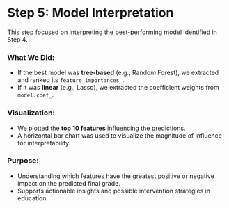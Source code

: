 # Step 5: Model Interpretation

This step focused on interpreting the best-performing model identified in Step 4.

### What We Did:
- If the best model was **tree-based** (e.g., Random Forest), we extracted and ranked its `feature_importances_`.
- If it was **linear** (e.g., Lasso), we extracted the coefficient weights from `model.coef_`.

### Visualization:
- We plotted the **top 10 features** influencing the predictions.
- A horizontal bar chart was used to visualize the magnitude of influence for interpretability.

### Purpose:
- Understanding which features have the greatest positive or negative impact on the predicted final grade.
- Supports actionable insights and possible intervention strategies in education.
